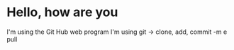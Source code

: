 # Hello, how are you
I'm using the Git Hub web program
I'm using git -> clone, add, commit -m e pull


